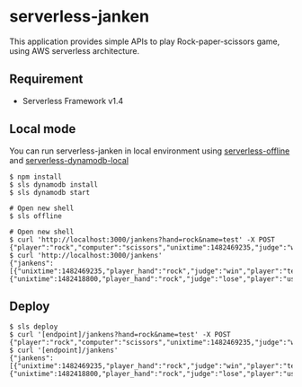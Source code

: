 # serverless-janken

This application provides simple APIs to play Rock-paper-scissors game, using AWS serverless architecture.

## Requirement

* Serverless Framework v1.4

## Local mode

You can run serverless-janken in local environment using [serverless-offline](https://github.com/dherault/serverless-offline) and [serverless-dynamodb-local](https://github.com/99xt/serverless-dynamodb-local)

```
$ npm install
$ sls dynamodb install
$ sls dynamodb start

# Open new shell
$ sls offline

# Open new shell
$ curl 'http://localhost:3000/jankens?hand=rock&name=test' -X POST
{"player":"rock","computer":"scissors","unixtime":1482469235,"judge":"win"}
$ curl 'http://localhost:3000/jankens'
{"jankens":[{"unixtime":1482469235,"player_hand":"rock","judge":"win","player":"test","computer_hand":"scissors"},{"unixtime":1482418800,"player_hand":"rock","judge":"lose","player":"user1","computer_hand":"paper"}]}
```

## Deploy

```
$ sls deploy
$ curl '[endpoint]/jankens?hand=rock&name=test' -X POST
{"player":"rock","computer":"scissors","unixtime":1482469235,"judge":"win"}
$ curl '[endpoint]/jankens'
{"jankens":[{"unixtime":1482469235,"player_hand":"rock","judge":"win","player":"test","computer_hand":"scissors"},{"unixtime":1482418800,"player_hand":"rock","judge":"lose","player":"user1","computer_hand":"paper"}]}
```
